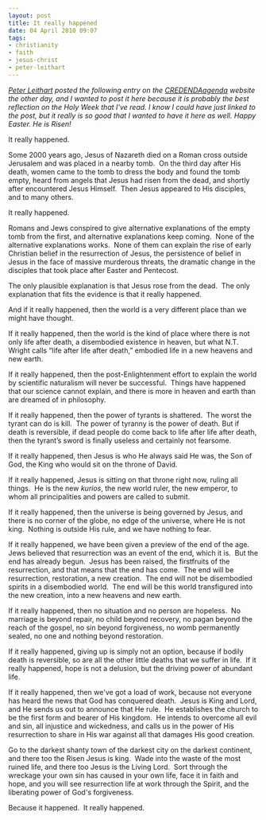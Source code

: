 ```yaml
---
layout: post
title: It really happened
date: 04 April 2010 09:07
tags:
- christianity
- faith
- jesus-christ
- peter-leithart
---
```

<p><em><a href="http://www.leithart.com/about/">Peter Leithart</a> posted the following entry on the <a href="http://www.credenda.org/">CREDENDAagenda</a> website the other day, and I wanted to post it here because it is probably the best reflection on the Holy Week that I've read. I know I could have just linked to the post, but it really is so good that I wanted to have it here as well. Happy Easter. He is Risen!<br /></em></p>
<p>It really happened.</p>
<p>Some 2000 years ago, Jesus of Nazareth died on a Roman cross outside Jerusalem and was  placed in a nearby tomb.&nbsp; On the third day after His death, women came  to the tomb to dress the body and found the tomb empty, heard from  angels that Jesus had risen from the dead, and shortly after encountered  Jesus Himself.&nbsp; Then Jesus appeared to His disciples, and to many  others.</p>
<p>It really happened.</p>
<p>Romans and Jews conspired to give alternative explanations of the  empty tomb from the first, and alternative explanations keep coming.&nbsp;  None of the alternative explanations works.&nbsp; None of them can explain  the rise of early Christian belief in the resurrection of Jesus, the  persistence of belief in Jesus in the face of massive murderous threats,  the dramatic change in the disciples that took place after Easter and  Pentecost.</p>
<p>The only plausible explanation is that Jesus rose from the dead.&nbsp; The  only explanation that fits the evidence is that it really happened.</p>
<p>And if it really happened, then the world is a very different place  than we might have thought.</p>
<p>If it really happened, then the world is the kind of place where  there is not only life after death, a disembodied existence in heaven,  but what N.T. Wright calls &ldquo;life after life after death,&rdquo; embodied life  in a new heavens and new earth.</p>
<p>If it really happened, then the post-Enlightenment effort to explain  the world by scientific naturalism will never be successful.&nbsp; Things  have happened that our science cannot explain, and there is more in  heaven and earth than are dreamed of in philosophy.</p>
<p>If it really happened, then the power of tyrants is shattered.&nbsp; The  worst the tyrant can do is kill.&nbsp; The power of tyranny is the power of  death. But if death is reversible, if dead people do come back to life  after life after death, then the tyrant&rsquo;s sword is finally useless and  certainly not fearsome.</p>
<p>If it really happened, then Jesus is who He always said He was, the  Son of God, the King who would sit on the throne of David.</p>
<p>If it really happened, Jesus is sitting on that throne right now,  ruling all things.&nbsp; He is the new <em>kurios</em>, the new world ruler,  the new emperor, to whom all principalities and powers are called to  submit.</p>
<p>If it really happened, then the universe is being governed by Jesus,  and there is no corner of the globe, no edge of the universe, where He  is not king.&nbsp; Nothing is outside His rule, and we have nothing to fear.</p>
<p>If it really happened, we have been given a preview of the end of the  age.&nbsp; Jews believed that resurrection was an event of the end, which it  is.&nbsp; But the end has already begun.&nbsp; Jesus has been raised, the  firstfruits of the resurrection, and that means that the end has come.&nbsp;  The end will be resurrection, restoration, a new creation.&nbsp; The end will  not be disembodied spirits in a disembodied world.&nbsp; The end will be  this world transfigured into the new creation, into a new heavens and  new earth.</p>
<p>If it really happened, then no situation and no person are hopeless.&nbsp;  No marriage is beyond repair, no child beyond recovery, no pagan beyond  the reach of the gospel, no sin beyond forgiveness, no womb permanently  sealed, no one and nothing beyond restoration.</p>
<p>If it really happened, giving up is simply not an option, because if  bodily death is reversible, so are all the other little deaths that we  suffer in life.&nbsp; If it really happened, hope is not a delusion, but the  driving power of abundant life.</p>
<p>If it really happened, then we've got a load of work, because not  everyone has heard the news that God has conquered death.&nbsp; Jesus is King  and Lord, and He sends us out to announce that He rule.&nbsp; He establishes  the church to be the first form and bearer of His kingdom.&nbsp; He intends  to overcome all evil and sin, all injustice and wickedness, and calls us  in the power of His resurrection to share in His war against all that  damages His good creation.</p>
<p>Go to the darkest shanty town of the darkest city on the darkest  continent, and there too the Risen Jesus is king.&nbsp; Wade into the waste  of the most ruined life, and there too Jesus is the Living Lord.&nbsp; Sort  through the wreckage your own sin has caused in your own life, face it  in faith and hope, and you will see resurrection life at work through  the Spirit, and the liberating power of God's forgiveness.</p>

Because it happened.&nbsp; It really happened.
